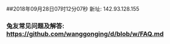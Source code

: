##2018年09月28日07时12分07秒 新址: 142.93.128.155
### 兔友常见问题及解答: https://github.com/wanggonging/d/blob/w/FAQ.md

